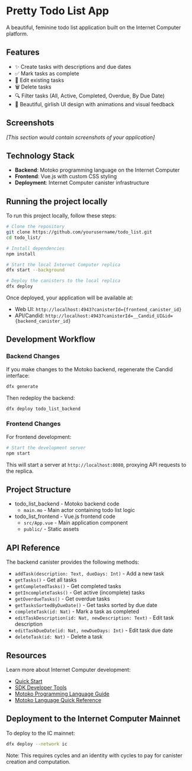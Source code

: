 # Pretty Todo List App

A beautiful, feminine todo list application built on the Internet Computer platform.

## Features

- ✨ Create tasks with descriptions and due dates
- ✅ Mark tasks as complete
- 🔄 Edit existing tasks
- 🗑️ Delete tasks
- 🔍 Filter tasks (All, Active, Completed, Overdue, By Due Date)
- 💖 Beautiful, girlish UI design with animations and visual feedback

## Screenshots

*[This section would contain screenshots of your application]*

## Technology Stack

- **Backend**: Motoko programming language on the Internet Computer
- **Frontend**: Vue.js with custom CSS styling
- **Deployment**: Internet Computer canister infrastructure

## Running the project locally

To run this project locally, follow these steps:

```bash
# Clone the repository
git clone https://github.com/yourusername/todo_list.git
cd todo_list/

# Install dependencies
npm install

# Start the local Internet Computer replica
dfx start --background

# Deploy the canisters to the local replica
dfx deploy
```

Once deployed, your application will be available at:
- Web UI: `http://localhost:4943?canisterId={frontend_canister_id}`
- API/Candid: `http://localhost:4943?canisterId=__Candid_UI&id={backend_canister_id}`

## Development Workflow

### Backend Changes

If you make changes to the Motoko backend, regenerate the Candid interface:

```bash
dfx generate
```

Then redeploy the backend:

```bash
dfx deploy todo_list_backend
```

### Frontend Changes

For frontend development:

```bash
# Start the development server
npm start
```

This will start a server at `http://localhost:8080`, proxying API requests to the replica.

## Project Structure

- todo_list_backend - Motoko backend code
  - `main.mo` - Main actor containing todo list logic
- todo_list_frontend - Vue.js frontend code
  - `src/App.vue` - Main application component
  - `public/` - Static assets

## API Reference

The backend canister provides the following methods:

- `addTask(description: Text, dueDays: Int)` - Add a new task
- `getTasks()` - Get all tasks
- `getCompletedTasks()` - Get completed tasks
- `getIncompleteTasks()` - Get active (incomplete) tasks
- `getOverdueTasks()` - Get overdue tasks
- `getTasksSortedByDueDate()` - Get tasks sorted by due date
- `completeTask(id: Nat)` - Mark a task as completed
- `editTaskDescription(id: Nat, newDescription: Text)` - Edit task description
- `editTaskDueDate(id: Nat, newDueDays: Int)` - Edit task due date
- `deleteTask(id: Nat)` - Delete a task

## Resources

Learn more about Internet Computer development:

- [Quick Start](https://internetcomputer.org/docs/current/developer-docs/setup/deploy-locally)
- [SDK Developer Tools](https://internetcomputer.org/docs/current/developer-docs/setup/install)
- [Motoko Programming Language Guide](https://internetcomputer.org/docs/current/motoko/main/motoko)
- [Motoko Language Quick Reference](https://internetcomputer.org/docs/current/motoko/main/language-manual)

## Deployment to the Internet Computer Mainnet

To deploy to the IC mainnet:

```bash
dfx deploy --network ic
```

Note: This requires cycles and an identity with cycles to pay for canister creation and computation.
